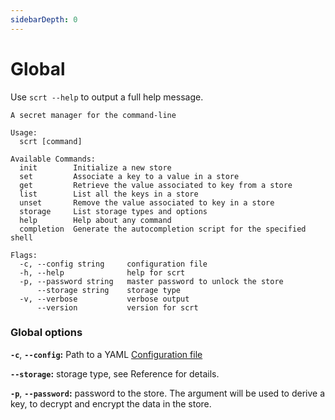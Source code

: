 ```yaml
---
sidebarDepth: 0
---
```


# Global

Use `scrt --help` to output a full help message.

```
A secret manager for the command-line

Usage:
  scrt [command]

Available Commands:
  init        Initialize a new store
  set         Associate a key to a value in a store
  get         Retrieve the value associated to key from a store
  list        List all the keys in a store
  unset       Remove the value associated to key in a store
  storage     List storage types and options
  help        Help about any command
  completion  Generate the autocompletion script for the specified shell

Flags:
  -c, --config string     configuration file
  -h, --help              help for scrt
  -p, --password string   master password to unlock the store
      --storage string    storage type
  -v, --verbose           verbose output
      --version           version for scrt
```

### Global options

**`-c`**, **`--config`:** Path to a YAML [Configuration file](/guide/configuration.md)

**`--storage`:** storage type, see Reference for details.

**`-p`**, **`--password`:** password to the store. The argument will be used to derive a key, to decrypt and encrypt the data in the store.
